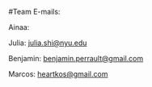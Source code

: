 #Team E-mails:

Ainaa:

Julia: julia.shi@nyu.edu

Benjamin: benjamin.perrault@gmail.com

Marcos: heartkos@gmail.com
